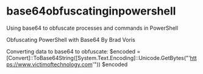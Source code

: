 # base64obfuscatinginpowershell
Using base64 to obfuscate processes and commands in PowerShell

Obfuscating PowerShell with Base64
By Brad Voris

Converting data to base64 to obfuscate: 
$encoded = [Convert]::ToBase64String([System.Text.Encoding]::Unicode.GetBytes("'https://www.victimoftechnology.com'"))
$encoded
